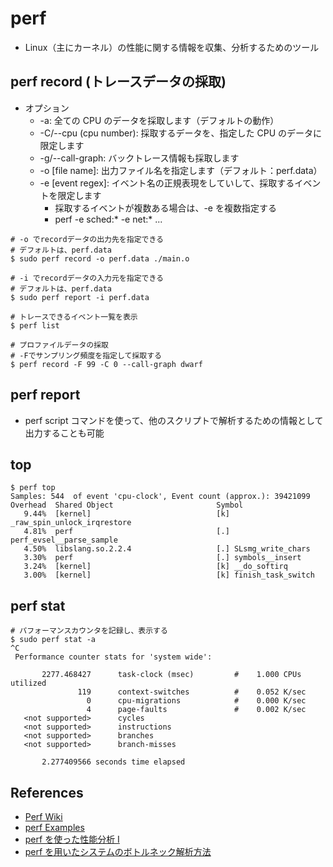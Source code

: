 # perf

- Linux（主にカーネル）の性能に関する情報を収集、分析するためのツール

## perf record (トレースデータの採取)

- オプション
  - -a: 全ての CPU のデータを採取します（デフォルトの動作）
  - -C/--cpu (cpu number): 採取するデータを、指定した CPU のデータに限定します
  - -g/--call-graph: バックトレース情報も採取します
  - -o [file name]: 出力ファイル名を指定します（デフォルト：perf.data）
  - -e [event regex]: イベント名の正規表現をしていして、採取するイベントを限定します
    - 採取するイベントが複数ある場合は、-e を複数指定する
    - perf -e sched:\* -e net:\* ...

```
# -o でrecordデータの出力先を指定できる
# デフォルトは、perf.data
$ sudo perf record -o perf.data ./main.o

# -i でrecordデータの入力元を指定できる
# デフォルトは、perf.data
$ sudo perf report -i perf.data

# トレースできるイベント一覧を表示
$ perf list
```

```
# プロファイルデータの採取
# -Fでサンプリング頻度を指定して採取する
$ perf record -F 99 -C 0 --call-graph dwarf
```

## perf report

- perf script コマンドを使って、他のスクリプトで解析するための情報として出力することも可能

## top

```
$ perf top
Samples: 544  of event 'cpu-clock', Event count (approx.): 39421099
Overhead  Shared Object                       Symbol
   9.44%  [kernel]                            [k] _raw_spin_unlock_irqrestore
   4.81%  perf                                [.] perf_evsel__parse_sample
   4.50%  libslang.so.2.2.4                   [.] SLsmg_write_chars
   3.30%  perf                                [.] symbols__insert
   3.24%  [kernel]                            [k] __do_softirq
   3.00%  [kernel]                            [k] finish_task_switch
```

## perf stat

```
# パフォーマンスカウンタを記録し、表示する
$ sudo perf stat -a
^C
 Performance counter stats for 'system wide':

       2277.468427      task-clock (msec)         #    1.000 CPUs utilized
               119      context-switches          #    0.052 K/sec
                 0      cpu-migrations            #    0.000 K/sec
                 4      page-faults               #    0.002 K/sec
   <not supported>      cycles
   <not supported>      instructions
   <not supported>      branches
   <not supported>      branch-misses

       2.277409566 seconds time elapsed
```

## References

- [Perf Wiki](https://perf.wiki.kernel.org/index.php/Main_Page)
- [perf Examples](http://www.brendangregg.com/perf.html)
- [perf を使った性能分析 I](https://valinux.hatenablog.com/entry/20201112)
- [perf を用いたシステムのボトルネック解析方法](https://ittechnicalmemos.blogspot.com/2019/09/perf.html)
